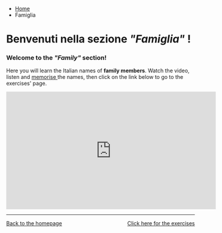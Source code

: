 <ul class="breadcrumb">
  <li><a href="index.html">Home</a></li>
  <li>Famiglia</li>
</ul>

<h1>Benvenuti nella sezione <i>"Famiglia"</i> !</h1>

<h3>Welcome to the <i>"Family"</i> section!</h3>
<p>Here you will learn the Italian names of <b>family members</b>.
  Watch the video, listen and <u> memorise </u> the names, then click on the link below to go to the exercises' page.<p>
<hz>
  
<iframe width="560" height="315" src="https://www.youtube.com/embed/2RlRT-ZBRso?rel=0&amp;showinfo=0" frameborder="0" gesture="media" allow="encrypted-media" allowfullscreen></iframe>
  
  <hr>
<p> 
<a style="float:right;" href="https://oscartuli.github.io/Italiando/FamigliaExer.html">Click here for the exercises</a> 
<a style="float:left;" href="index.html">Back to the homepage</a> 
</p>

<div style="clear:both;"></div>
